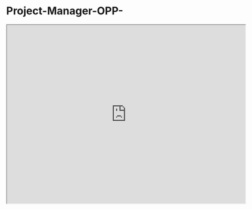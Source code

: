# Project-Manager-OPP-

<iframe src="https://drive.google.com/file/d/1xNiHN6d0fsIPGzEupM5GtnkvJ5uPhtxq/preview" width="640" height="480" allow="autoplay"></iframe>
